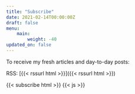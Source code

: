 ```yaml
---
title: "Subscribe"
date: 2021-02-14T00:00:00Z
draft: false
menu:
    main:
        weight: -40
updated_on: false
---
```


To receive my fresh articles and day-to-day posts:

RSS: [{{< rssurl html >}}]({{< rssurl html >}})

{{< subscribe html >}}
{{< js >}}
